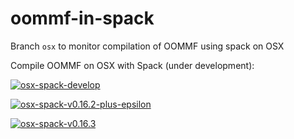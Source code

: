 # oommf-in-spack

Branch `osx` to monitor compilation of OOMMF using spack on OSX

Compile OOMMF on OSX with Spack (under development):

[![osx-spack-develop](https://github.com/fangohr/oommf-in-spack/actions/workflows/osx-spack-develop.yml/badge.svg?branch=osx)](https://github.com/fangohr/oommf-in-spack/actions/workflows/osx-spack-develop.yml)

[![osx-spack-v0.16.2-plus-epsilon](https://github.com/fangohr/oommf-in-spack/actions/workflows/osx-spack-v0.16.2.yml/badge.svg?branch=osx)](https://github.com/fangohr/oommf-in-spack/actions/workflows/osx-spack-v0.16.2.yml)

[![osx-spack-v0.16.3](https://github.com/fangohr/oommf-in-spack/actions/workflows/osx-spack-v0.16.3.yml/badge.svg?branch=osx)](https://github.com/fangohr/oommf-in-spack/actions/workflows/osx-spack-v0.16.3.yml)


